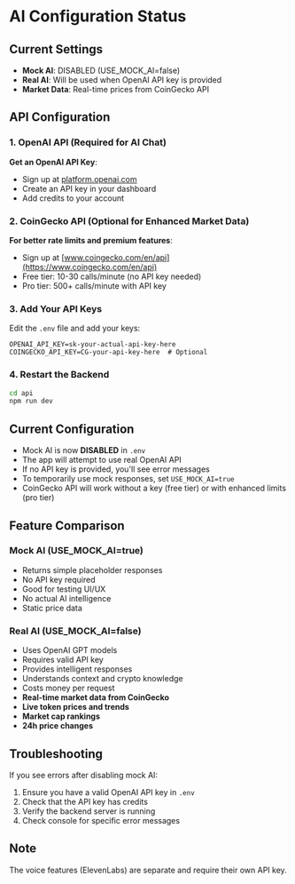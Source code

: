 # AI Configuration Status

## Current Settings
- **Mock AI**: DISABLED (USE_MOCK_AI=false)
- **Real AI**: Will be used when OpenAI API key is provided
- **Market Data**: Real-time prices from CoinGecko API

## API Configuration

### 1. OpenAI API (Required for AI Chat)
**Get an OpenAI API Key**:
- Sign up at [platform.openai.com](https://platform.openai.com)
- Create an API key in your dashboard
- Add credits to your account

### 2. CoinGecko API (Optional for Enhanced Market Data)
**For better rate limits and premium features**:
- Sign up at [www.coingecko.com/en/api](https://www.coingecko.com/en/api)
- Free tier: 10-30 calls/minute (no API key needed)
- Pro tier: 500+ calls/minute with API key

### 3. Add Your API Keys
Edit the `.env` file and add your keys:
```
OPENAI_API_KEY=sk-your-actual-api-key-here
COINGECKO_API_KEY=CG-your-api-key-here  # Optional
```

### 4. Restart the Backend
```bash
cd api
npm run dev
```

## Current Configuration
- Mock AI is now **DISABLED** in `.env`
- The app will attempt to use real OpenAI API
- If no API key is provided, you'll see error messages
- To temporarily use mock responses, set `USE_MOCK_AI=true`
- CoinGecko API will work without a key (free tier) or with enhanced limits (pro tier)

## Feature Comparison

### Mock AI (USE_MOCK_AI=true)
- Returns simple placeholder responses
- No API key required
- Good for testing UI/UX
- No actual AI intelligence
- Static price data

### Real AI (USE_MOCK_AI=false) 
- Uses OpenAI GPT models
- Requires valid API key
- Provides intelligent responses
- Understands context and crypto knowledge
- Costs money per request
- **Real-time market data from CoinGecko**
- **Live token prices and trends**
- **Market cap rankings**
- **24h price changes**

## Troubleshooting

If you see errors after disabling mock AI:
1. Ensure you have a valid OpenAI API key in `.env`
2. Check that the API key has credits
3. Verify the backend server is running
4. Check console for specific error messages

## Note
The voice features (ElevenLabs) are separate and require their own API key.